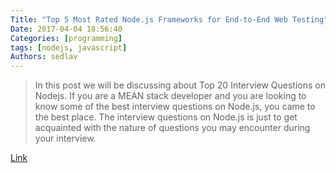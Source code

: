 ```yaml
---
Title: "Top 5 Most Rated Node.js Frameworks for End-to-End Web Testing"
Date: 2017-04-04 18:56:40
Categories: [programming]
tags: [nodejs, javascript]
Authors: sedlav
---
```


> In this post we will be discussing about Top 20 Interview Questions on Nodejs. If you are a MEAN stack developer and you are looking to know some of the best interview questions on Node.js, you came to the best place. The interview questions on Node.js is just to get acquainted with the nature of questions you may encounter during your interview.

[Link](http://www.codingdefined.com/2017/04/top-20-interview-questions-on-nodejs.html)
